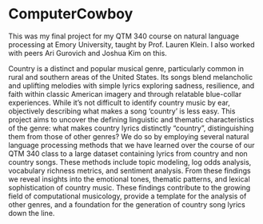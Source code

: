 # ComputerCowboy
This was my final project for my QTM 340 course on natural language processing at Emory University, taught by Prof. Lauren Klein. I also worked with peers Ari Gurovich and Joshua Kim on this.

Country is a distinct and popular musical genre, particularly common in rural and southern areas of the United States. Its songs blend melancholic and uplifting melodies with simple lyrics exploring sadness, resilience, and faith within classic American imagery and through relatable blue-collar experiences. While it’s not difficult to identify country music by ear, objectively describing what makes a song ‘country’ is less easy. This project aims to uncover the defining linguistic and thematic characteristics of the genre: what makes country lyrics distinctly “country”, distinguishing them from those of other genres? We do so by employing several natural language processing methods that we have learned over the course of our QTM 340 class to a large dataset containing lyrics from country and non country songs. These methods include topic modeling, log odds analysis, vocabulary richness metrics, and sentiment analysis. From these findings we reveal insights into the emotional tones, thematic patterns, and lexical sophistication of country music. These findings contribute to the growing field of computational musicology, provide a template for the analysis of other genres, and a foundation for the generation of country song lyrics down the line.
